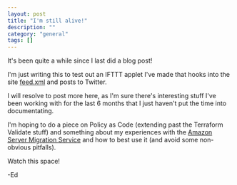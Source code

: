 ```yaml
---
layout: post
title: "I'm still alive!"
description: ""
category: "general"
tags: []
---
```


It's been quite a while since I last did a blog post!

I'm just writing this to test out an IFTTT applet I've made that hooks into the site [feed.xml](feed.xml) and posts to Twitter.

I will resolve to post more here, as I'm sure there's interesting stuff I've been working with for the last 6 months that I just haven't put the time into documentating.

I'm hoping to do a piece on Policy as Code (extending past the Terraform Validate stuff) and something about my experiences with the [Amazon Server Migration Service](https://aws.amazon.com/server-migration-service/) and how to best use it (and avoid some non-obvious pitfalls).

Watch this space!

-Ed